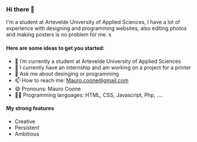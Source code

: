 ### Hi there 👋
I'm a student at Artevelde University of Applied Sciences, I have a lot of experience with designing and programming websites, also editing photos and making posters is no problem for me.
s
#### Here are some ideas to get you started:

- 🔭 I’m currently a student at Artevelde University of Applied Sciences
- 🌱 I currently have an internship and am working on a project for a printer 
- 💬 Ask me about desinging or programming
- 📫 How to reach me: Mauro.coone@gmail.com
- 😄 Pronouns: Mauro Coone
- 👨‍🏫 Programming languages: HTML, CSS, Javascript, Php, ....

#### My strong features 

- Creative 
- Persistent
- Ambitious


